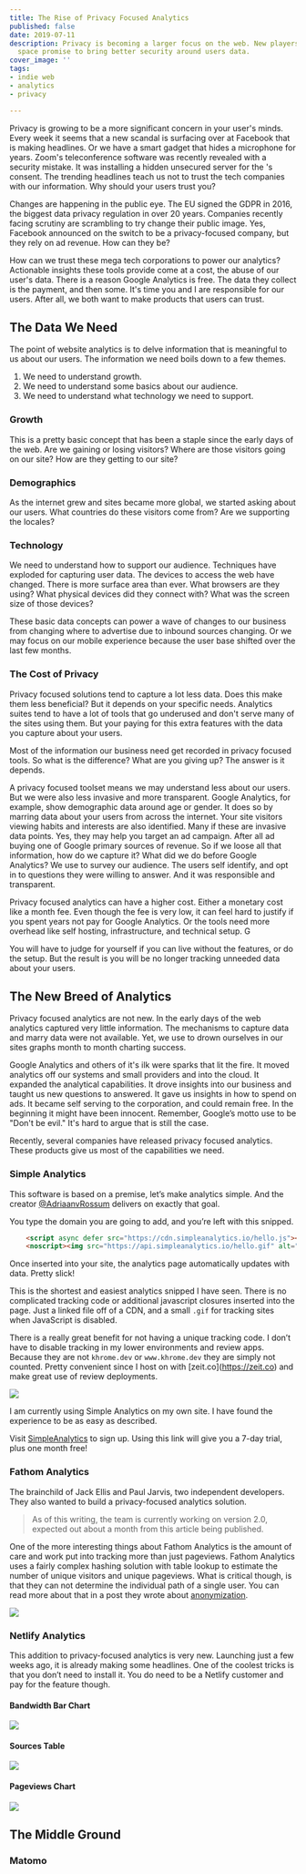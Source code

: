 ```yaml
---
title: The Rise of Privacy Focused Analytics
published: false
date: 2019-07-11
description: Privacy is becoming a larger focus on the web. New players in the Analytics
  space promise to bring better security around users data.
cover_image: ''
tags:
- indie web
- analytics
- privacy

---
```

Privacy is growing to be a more significant concern in your user's minds. Every week it seems that a new scandal is surfacing over at Facebook that is making headlines. Or we have a smart gadget that hides a microphone for years. Zoom's teleconference software was recently revealed with a security mistake. It was installing a hidden unsecured server for the 's consent. The trending headlines teach us not to trust the tech companies with our information. Why should your users trust you?

Changes are happening in the public eye. The EU signed the GDPR in 2016, the biggest data privacy regulation in over 20 years. Companies recently facing scrutiny are scrambling to try change their public image. Yes, Facebook announced on the switch to be a privacy-focused company, but they rely on ad revenue. How can they be?

How can we trust these mega tech corporations to power our analytics? Actionable insights these tools provide come at a cost, the abuse of our user's data. There is a reason Google Analytics is free. The data they collect is the payment, and then some. It's time you and I are responsible for our users. After all, we both want to make products that users can trust.

## The Data We Need

The point of website analytics is to delve information that is meaningful to us about our users. The information we need boils down to a few themes.

1. We need to understand growth.
2. We need to understand some basics about our audience.
3. We need to understand what technology we need to support.

### Growth

This is a pretty basic concept that has been a staple since the early days of the web. Are we gaining or losing visitors? Where are those visitors going on our site? How are they getting to our site?

### Demographics

As the internet grew and sites became more global, we started asking about our users. What countries do these visitors come from? Are we supporting the locales?

### Technology

We need to understand how to support our audience. Techniques have exploded for capturing user data. The devices to access the web have changed. There is more surface area than ever. What browsers are they using? What physical devices did they connect with? What was the screen size of those devices?

These basic data concepts can power a wave of changes to our business from changing where to advertise due to inbound sources changing. Or we may focus on our mobile experience because the user base shifted over the last few months.

### The Cost of Privacy

Privacy focused solutions tend to capture a lot less data. Does this make them less beneficial? But it depends on your specific needs. Analytics suites tend to have a lot of tools that go underused and don't serve many of the sites using them. But your paying for this extra features with the data you capture about your users.

Most of the information our business need get recorded in privacy focused tools. So what is the difference? What are you giving up? The answer is it depends.

A privacy focused toolset means we may understand less about our users. But we were also less invasive and more transparent. Google Analytics, for example, show demographic data around age or gender. It does so by marring data about your users from across the internet. Your site visitors viewing habits and interests are also identified. Many if these are invasive data points. Yes, they may help you target an ad campaign. After all ad buying one of Google primary sources of revenue. So if we loose all that information, how do we capture it? What did we do before Google Analytics? We use to survey our audience. The users self identify, and opt in to questions they were willing to answer. And it was responsible and transparent.

Privacy focused analytics can have a higher cost. Either a monetary cost like a month fee. Even though the fee is very low, it can feel hard to justify if you spent years not pay for Google Analytics. Or the tools need more overhead like self hosting, infrastructure, and technical setup. G

You will have to judge for yourself if you can live without the features, or do the setup. But the result is you will be no longer tracking unneeded data about your users.

## The New Breed of Analytics

Privacy focused analytics are not new. In the early days of the web analytics captured very little information. The mechanisms to capture data and marry data were not available. Yet, we use to drown ourselves in our sites graphs month to month charting success.

Google Analytics and others of it's ilk were sparks that lit the fire. It moved analytics off our systems and small providers and into the cloud. It expanded the analytical capabilities. It drove insights into our business and taught us new questions to answered. It gave us insights in how to spend on ads. It became self serving to the corporation, and could remain free. In the beginning it might have been innocent. Remember, Google’s motto use to be "Don't be evil." It's hard to argue that is still the case.

Recently, several companies have released privacy focused analytics. These products give us most of the capabilities we need.

### Simple Analytics

This software is based on a premise, let’s make analytics simple. And the creator [@AdriaanvRossum](https://twitter.com/intent/user?screen_name=AdriaanvRossum "Twitter Profile") delivers on exactly that goal.

You type the domain you are going to add, and you’re left with this snipped.

```html
    <script async defer src="https://cdn.simpleanalytics.io/hello.js"></script>
    <noscript><img src="https://api.simpleanalytics.io/hello.gif" alt=""></noscript>
```

Once inserted into your site, the analytics page automatically updates with data. Pretty slick!

This is the shortest and easiest analytics snipped I have seen. There is no complicated tracking code or additional javascript closures inserted into the page. Just a linked file off of a CDN, and a small `.gif` for tracking sites when JavaScript is disabled.

There is a really great benefit for not having a unique tracking code. I don’t have to disable tracking in my lower environments and review apps. Because they are not `khrome.dev` or `www.khrome.dev` they are simply not counted. Pretty convenient since I host on with \[zeit.co\](https://zeit.co) and make great use of review deployments.

![](https://res.cloudinary.com/khromedotdev/image/upload/c_scale,w_auto:100,dpr_auto,f_auto,q_auto/v1570448523/simple_analytics_u4pusp.png)

I am currently using Simple Analytics on my own site. I have found the experience to be as easy as described.

Visit [SimpleAnalytics](https://referral.simpleanalytics.com/zane-milakovic "Simple Analytics Signup") to sign up. Using this link will give you a 7-day trial, plus one month free!

### Fathom Analytics

The brainchild of Jack Ellis and Paul Jarvis, two independent developers. They also wanted to build a privacy-focused analytics solution.

> As of this writing, the team is currently working on version 2.0, expected out about a month from this article being published.

One of the more interesting things about Fathom Analytics is the amount of care and work put into tracking more than just pageviews. Fathom Analytics uses a fairly complex hashing solution with table lookup to estimate the number of unique visitors and unique pageviews. What is critical though, is that they can not determine the individual path of a single user. You can read more about that in a post they wrote about [anonymization](https://usefathom.com/anonymization/ "Blog post by Fathom Analytics").

![](https://res.cloudinary.com/khromedotdev/image/upload/c_scale,w_auto:100,dpr_auto,f_auto,q_auto/v1570448523/fathom_uwf9xc.png)

### Netlify Analytics

This addition to privacy-focused analytics is very new. Launching just a few weeks ago, it is already making some headlines. One of the coolest tricks is that you don’t need to install it. You do need to be a Netlify customer and pay for the feature though.

#### Bandwidth Bar Chart

![](https://res.cloudinary.com/khromedotdev/image/upload/c_scale,w_auto:100,dpr_auto,f_auto,q_auto/v1570448576/netlify_bandwidth_xzk1ev.png)

#### Sources Table

![](https://res.cloudinary.com/khromedotdev/image/upload/c_scale,w_auto:100,dpr_auto,f_auto,q_auto/v1570448576/netlify_sources_aehvzn.png)

#### Pageviews Chart

![](https://res.cloudinary.com/khromedotdev/image/upload/c_scale,w_auto:100,dpr_auto,f_auto,q_auto/v1570448576/netlify_pageviews_rspoyw.png)

## The Middle Ground

### Matomo